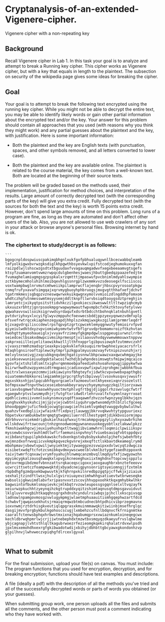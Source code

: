 # Cryptanalysis-of-an-extended-Vigenere-cipher.
Vigenere cipher with a non-repeating key

## Background

Recall Vigenere cipher in Lab 1. In this task your goal is to analyze and attempt to break a Running key cipher. This cipher works as Vigenere cipher, but with a key that equals in length to the plaintext. The subsection on security of the wikipedia page gives some ideas for breaking the cipher.

## Goal

Your goal is to attempt to break the following text encrypted using the running key cipher. While you might not be able to decrypt the entire text, you may be able to identify likely words or gain other partial information about the encrypted text and/or the key. Your answer for this problem should contain all approaches that you used (with reasons why you think they might work) and any partial guesses about the plaintext and the key, with justification. Here is some important information:


* Both the plaintext and the key are English texts (with punctuation, spaces, and other symbols removed, and all letters converted to lower case).

* Both the plaintext and the key are available online. The plaintext is related to the course material, the key comes from a well-known text. Both are located at the beginning of their source texts.

The problem will be graded based on the methods used, their implementation, justification for method choices, and interpretation of the results. Large amount of correctly decrypted text (with the corresponding parts of the key) will give you extra credit. Fully decrypted text (with the sources for both the text and the key) is worth 15 points extra credit. However, don't spend large amounts of time on this problem. Long runs of a program are fine, as long as they are automated and don't affect other users of the lab. Also, you are not allowed to use web crawlers of any sort in your attack or browse anyone's personal files. Browsing internet by hand is ok.

### The ciphertext to study/decrypt is as follows:

    ```
    bgogcnpldospwiuscpakimqbhgnlxukfgofpbhualuqywnllbcecwabbqleamb
    lmfyolkigwxbvrwzgksdiglkhpgwthbsyevkwlvpifstcodjeghumokuxxgfan
    raizpdlwjlshscwzgsdtxtbguudaxfvvagauqmgadwvfxegxbeeaamvgtsgefs
    ktsyfzuamanvomtvwmzrwpqcdulgbenhesjwaesjhbuttgbedqzpaazefedjtm
    fvumaghelamiugmgsqzpspkalxrzqmtttjmpaswufpvcbnimlmdyahlswympie
    zctkbymecmholuhihlmoibqevhlgssnrgplzwxmmkvvzsdeosegxlfsciiscoi
    voxtwampbwglnrvmutcmhweiikpilamprwcflajenqbrjhbscpvyrosoatpkgw
    cnmqfrufyxavafsimgqajxqrvmygbuoyhphbruogsjmxgvgtthhafxefjdchvf
    tgatrmkmesjsgbqpzvzneswqwrwxkuikqwgnxymolvvmioizdlngddhpfomxom
    whdtczhgfutnmesswmtmsyysemjddltknpfllwrvbsiqdtooygsdztpreghjin
    lamryetcjxikyqtpsitsttidvhkczilgxokiecsikweswwltltltwpziqhcmyb
    ukxuuzxrbhtzjgnrpsookmpgrwapwymwautfwpvmpbcfxhkztktovyfetylvwv
    qqwahavvswilsoiksigrvwdsyrdaqufxdsrbtbdcchtbohnqklatnbuhlgvetl
    pvtdvriyhxyxlxcyifglwyvzmppuhcfoevwecsbddjppzyexyqnwezvdmfxplp
    ofsvefrwtrqcxkiaphenzegyapdjhhplszxkmqiwxgkvzgilamjprmmrleqdrf
    bjzxagvdrqilisccdewlrpsfqpvptzgrtcpwceklemyqgnwutyfemioirvfpvd
    qiyeiulwdktdxyzvpviomiwkyomvtwtvfbflgruvdprbomamvroizftkzhvtan
    hwohgttymyeohaueiglxjvvyavfrzimeyfgkgmpdgwlsspgpeugiurwnzlrrbn
    seiedceclbsakxdmwpcivmsikprmesptjvilaavuvhvdqyvwewmmouwxtnppvw
    zakprxoiilleiyelitaowikkwzlljlthfnxpprlgibpusiowykfzutmmvczxhf
    vjvaxszrmmhzmadsgrieaxkpviqxkvklefoksuquirmrbwphneiyacacrsfrlx
    htaqhlgnsirooftzplewckytmprlpzkgpalmyussmzvayfvtnipszvunzhjxrj
    melvylnxseivgjzxqcubkgnqvbmjhgatiysnnwlbhpcwawzxaxqwcwhmgayjke
    ysieksevwunieiuudqqktalwcoifwzhdjbjwhpndesimswqtsfmipwjmqcaico
    qyovfajxtshzldlsmltxighvrqmnmoebpafeediehshvoahvnpugjippykwfwa
    biirwrhwdhzwzpyxmsidtrmqpaoijcadioxvpwfixpwlzqrohgmcjwbbhkfbua
    hpitrxlwxsaxyezcmmvjiekiawiynsfbhgteyfxjidwtkcvpvowebxpapthgbi
    oiuatemmvhbkkoreileqzamhmjprpcrgthytcbpivwyllvsovkusqxvjvwusfr
    mgsxskksnhjpslpqcubhfqyorgcaelxfazmoeutxnlkhyexeixqnrzsozelstl
    bofmpsxawftnpvthwiceseiebonakbeyraoyvzhyeymynugzzkqiltiorzxawa
    ariaxvbsgmwefshaaswkhyuoctmvtphlvgfrtbgjdjigqolrhzswvlugcfwtrf
    sgaegwhrptvslwsmmydhjrjfutgftxridwdlrlehruvalfxfuymnlnayrrxoat
    epdhlcivmsiivvmnlsukynsmvxysqdftaaqawmfzhvzzofwpnzyeglbkhvjqzn
    punghvxkhyskuhcijmjjpjvjejcwbtnliyquhrugwtwxomdythlblzlcfgceep
    bhoodpggmrjuficfmxbjocwgtgcuwgcielhsieklvgmbqtvwuggvbybwlulhwl
    quahzvfxedbgliixjwfainkfflxdpvzjlauwqgjbkrvvqkwvhtytypguuriexz
    hbpetvkxrambukbwtmrqmqtgtwqmoiluerrdllhestyqmtjdikkbvoiormjmpu
    ddrbhvvvroiekmdrigbukielhaiqfwxujtrmcakmpgvpgzyliyhxyxawbrhihm
    wllskdvwifrtswcounjtnhzgnnodweomgywnaneuuokegyobtlxzlakwwlpkzz
    fkmshiwakhgcwjjeuxiyehuxhqxtltwagjibviamwhrnlloqmniclpwiiikspv
    myssewbcsovvrauhlmdtlwflrfaemunisnpvhnylfviuebsauiqfvbtsppdqvz
    xcibdanztgupilpkdxkawskcfsdxenkgstxbybsbyxkaholpjhefsjwbehfbty
    xwjmnzdxofrwvqiicvxkmpkpqvezkgvnrejxmxqftctlskbavtdkeameglrymd
    mbohpmavjvbewtvpwiljwnyiektmjitywaeggzezsvwipxxdvlwcyqtzdwgcza
    eisibetxwdqftcfotzcsmibkqvdmxywscweelblvkmlbztygefzaedhzppoxnk
    taivjtwmrfcqnxawjvrymfoyahujhlnwmqcanzmbvqllmqdyyfxfjzwgyowzhn
    epyimcygkalzousqtwwqkxlxpvgikcneoeghuxiixtmghdnxftopcvwjsppzlu
    dptovrmqpibdzmofvbnnzattsrqkaceqscigoxxjaoxgaughbrxbnztefeeovv
    ucwrcittsetczfoampwwqktdjxbyadcneigpynsonrigtsyeiomngjjfzxtmlm
    rbpbdhgfgzmdpsekbwpwuvtkjkfqhrnpxkilnredbpzgqtpjcffwkjxjziaiuk
    sexhaljtzindftlwsxjhulxlgviroiuayevzimhwhhgsatiuevtwtbrweseqke
    ewbsolsjgkwuimdlabvfxripasnvxxtzscovihhvppxoohktkqxqmhybkwlhkr
    bagwsintofbukmlsmayievkcjmlkbqtrvzowleupossgsgqnlselxltvqzayfk
    xeiurwzpkuchhtzyeynqihzkgtrupddxyqitzshimtaqnusqtdmpsgavuidvut
    lklgluvvrevgbihtkaqqhnsgrgxhdnshcyndulrsiwbqsjpjhcllxkscpivsqp
    ladnowlnpamgovmosgzvwlugympmgjwlaetmphuaauitismhgqephwzartfdcd
    tchwbvfjqwqassekhutsjrmaiqrmqwzbtmbcudnecbhtpdhicvibprzegmavnx
    ioxvnwmjrztdrhisgkveutiqlqpgrasxkmuinmmawqkitiwiinbjmsefhrglqc
    dasgijmvvfprgbykbulkgohoscscugjlxmbehzcufnllbdqnvcfkfrnignmtke
    caaralfctenwsbphqxhrbwstmxixnajhqabumqprsxvwiaznkumloineqegcwx
    kechldbrwqhpmrlwjcrjjiwtnebephdxtmzwtbxsmqyqzdkaeyufrvslqbwlme
    ybjcagnapjlvhtsthlqltkagubrwoezrfezieomgkqekirqhalatrdvxwlpsdh
    jpxlmsxemohdhxexrgfgkibwadotwdijxbihyjdbhbttgbcyawxgkondonhzvp
    glpilhnvjlwhvweczvpiqhgfdlrcexlgyval
    ```
    
## What to submit

For the final submission, upload your file(s) on canvas. You must include: 
The program functions that you used for encryption, decryption, and for breaking encryption; functions should have test examples and descriptions. 

A file (ideally a pdf) with the description of all the methods you've tried and all of the successfully decrypted words or parts of words you obtained (or your guesses). 

When submitting group work, one person uploads all the files and submits all the comments, and the other person must post a comment indicating who they have worked with.
